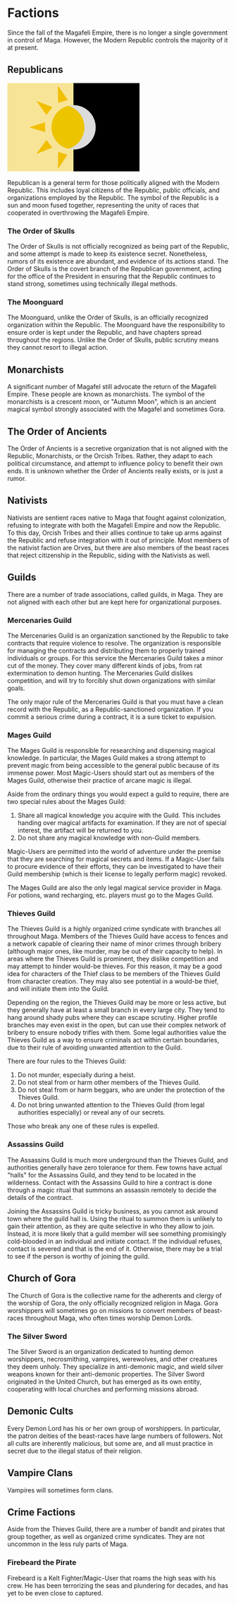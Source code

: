 Factions
========
Since the fall of the Magafeli Empire, there is no longer a single government in control of Maga. However, the Modern Republic controls the majority of it at present.

Republicans
-----------
![Republic Flag](republic_flag.png)

Republican is a general term for those politically aligned with the Modern Republic. This includes loyal citizens of the Republic, public officials, and organizations employed by the Republic. The symbol of the Republic is a sun and moon fused together, representing the unity of races that cooperated in overthrowing the Magafeli Empire.

### The Order of Skulls

The Order of Skulls is not officially recognized as being part of the Republic, and some attempt is made to keep its existence secret. Nonetheless, rumors of its existence are abundant, and evidence of its actions stand. The Order of Skulls is the covert branch of the Republican government, acting for the office of the President in ensuring that the Republic continues to stand strong, sometimes using technically illegal methods.

### The Moonguard

The Moonguard, unlike the Order of Skulls, is an officially recognized organization within the Republic. The Moonguard have the responsibility to ensure order is kept under the Republic, and have chapters spread throughout the regions. Unlike the Order of Skulls, public scrutiny means they cannot resort to illegal action.

Monarchists
-----------
A significant number of Magafel still advocate the return of the Magafeli Empire. These people are known as monarchists. The symbol of the monarchists is a crescent moon, or "Autumn Moon", which is an ancient magical symbol strongly associated with the Magafel and sometimes Gora.

The Order of Ancients
---------------------
The Order of Ancients is a secretive organization that is not aligned with the Republic, Monarchists, or the Orcish Tribes. Rather, they adapt to each political circumstance, and attempt to influence policy to benefit their own ends. It is unknown whether the Order of Ancients really exists, or is just a rumor.

Nativists
---------
Nativists are sentient races native to Maga that fought against colonization, refusing to integrate with both the Magafeli Empire and now the Republic. To this day, Orcish Tribes and their allies continue to take up arms against the Republic and refuse integration with it out of principle. Most members of the nativist faction are Orves, but there are also members of the beast races that reject citizenship in the Republic, siding with the Nativists as well.

Guilds
------
There are a number of trade associations, called guilds, in Maga. They are not aligned with each other but are kept here for organizational purposes.

### Mercenaries Guild

The Mercenaries Guild is an organization sanctioned by the Republic to take contracts that require violence to resolve. The organization is responsible for managing the contracts and distributing them to properly trained individuals or groups. For this service the Mercenaries Guild takes a minor cut of the money. They cover many different kinds of jobs, from rat extermination to demon hunting. The Mercenaries Guild dislikes competition, and will try to forcibly shut down organizations with similar goals.

The only major rule of the Mercenaries Guild is that you must have a clean record with the Republic, as a Republic-sanctioned organization. If you commit a serious crime during a contract, it is a sure ticket to expulsion.

### Mages Guild

The Mages Guild is responsible for researching and dispensing magical knowledge. In particular, the Mages Guild makes a strong attempt to prevent magic from being accessible to the general public because of its immense power. Most Magic-Users should start out as members of the Mages Guild, otherwise their practice of arcane magic is illegal.

Aside from the ordinary things you would expect a guild to require, there are two special rules about the Mages Guild:

1. Share all magical knowledge you acquire with the Guild. This includes handing over magical artifacts for examination. If they are not of special interest, the artifact will be returned to you.
2. Do not share any magical knowledge with non-Guild members.

Magic-Users are permitted into the world of adventure under the premise that they are searching for magical secrets and items. If a Magic-User fails to procure evidence of their efforts, they can be investigated to have their Guild membership (which is their license to legally perform magic) revoked.

The Mages Guild are also the only legal magical service provider in Maga. For potions, wand recharging, etc. players must go to the Mages Guild.

### Thieves Guild

The Thieves Guild is a highly organized crime syndicate with branches all throughout Maga. Members of the Thieves Guild have access to fences and a network capable of clearing their name of minor crimes through bribery (although major ones, like murder, may be out of their capacity to help). In areas where the Thieves Guild is prominent, they dislike competition and may attempt to hinder would-be thieves. For this reason, it may be a good idea for characters of the Thief class to be members of the Thieves Guild from character creation. They may also see potential in a would-be thief, and will initiate them into the Guild.

Depending on the region, the Thieves Guild may be more or less active, but they generally have at least a small branch in every large city. They tend to hang around shady pubs where they can escape scrutiny. Higher profile branches may even exist in the open, but can use their complex network of bribery to ensure nobody trifles with them. Some legal authorities value the Thieves Guild as a way to ensure criminals act within certain boundaries, due to their rule of avoiding unwanted attention to the Guild.

There are four rules to the Thieves Guild:

1. Do not murder, especially during a heist.
2. Do not steal from or harm other members of the Thieves Guild.
3. Do not steal from or harm beggars, who are under the protection of the Thieves Guild.
4. Do not bring unwanted attention to the Thieves Guild (from legal authorities especially) or reveal any of our secrets.

Those who break any one of these rules is expelled.

### Assassins Guild

The Assassins Guild is much more underground than the Thieves Guild, and authorities generally have zero tolerance for them. Few towns have actual "halls" for the Assassins Guild, and they tend to be located in the wilderness. Contact with the Assassins Guild to hire a contract is done through a magic ritual that summons an assassin remotely to decide the details of the contract.

Joining the Assassins Guild is tricky business, as you cannot ask around town where the guild hall is. Using the ritual to summon them is unlikely to gain their attention, as they are quite selective in who they allow to join. Instead, it is more likely that a guild member will see something promisingly cold-blooded in an individual and initiate contact. If the individual refuses, contact is severed and that is the end of it. Otherwise, there may be a trial to see if the person is worthy of joining the guild.

Church of Gora
--------------
The Church of Gora is the collective name for the adherents and clergy of the worship of Gora, the only officially recognized religion in Maga. Gora worshippers will sometimes go on missions to convert members of beast-races throughout Maga, who often times worship Demon Lords.

### The Silver Sword

The Silver Sword is an organization dedicated to hunting demon worshippers, necrosmithing, vampires, werewolves, and other creatures they deem unholy. They specialize in anti-demonic magic, and wield silver weapons known for their anti-demonic properties. The Silver Sword originated in the United Church, but has emerged as its own entity, cooperating with local churches and performing missions abroad.

Demonic Cults
-------------
Every Demon Lord has his or her own group of worshippers. In particular, the patron deities of the beast-races have large numbers of followers. Not all cults are inherently malicious, but some are, and all must practice in secret due to the illegal status of their religion.

Vampire Clans
-------------
Vampires will sometimes form clans.

Crime Factions
--------------
Aside from the Thieves Guild, there are a number of bandit and pirates that group together, as well as organized crime syndicates. They are not uncommon in the less ruly parts of Maga.

### Firebeard the Pirate

Firebeard is a Kelt Fighter/Magic-User that roams the high seas with his crew. He has been terrorizing the seas and plundering for decades, and has yet to be even close to captured.


